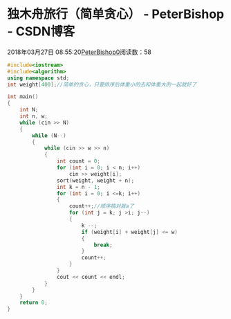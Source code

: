 # 独木舟旅行（简单贪心） - PeterBishop - CSDN博客





2018年03月27日 08:55:20[PeterBishop0](https://me.csdn.net/qq_40061421)阅读数：58








```cpp
#include<iostream>
#include<algorithm>
using namespace std;
int weight[400];//简单的贪心，只要排序后体重小的去和体重大的一起就好了

int main()
{
	int N;
	int n, w;
	while (cin >> N)
	{
		while (N--)
		{
			while (cin >> w >> n)
			{
				int count = 0;
				for (int i = 0; i < n; i++)
					cin >> weight[i];
				sort(weight, weight + n);
				int k = n - 1;
				for (int i = 0; i <=k; i++)
				{
					count++;//顺序搞对就a了
					for (int j = k; j >i; j--)
					{
						k --;
						if (weight[i] + weight[j] <= w)
						{
							break;
						}
						count++;
					}
				}
				cout << count << endl;
			}
		}
	}
	return 0;
}
```




